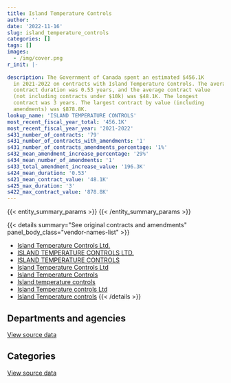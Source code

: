 ```yaml
---
title: Island Temperature Controls
author: ''
date: '2022-11-16'
slug: island_temperature_controls
categories: []
tags: []
images:
  - /img/cover.png
r_init: |-
  
description: The Government of Canada spent an estimated $456.1K
  in 2021-2022 on contracts with Island Temperature Controls. The average
  contract duration was 0.53 years, and the average contract value
  (not including contracts under $10k) was $48.1K. The longest
  contract was 3 years. The largest contract by value (including
  amendments) was $878.8K.
lookup_name: 'ISLAND TEMPERATURE CONTROLS'
most_recent_fiscal_year_total: '456.1K'
most_recent_fiscal_year_year: '2021-2022'
s431_number_of_contracts: '79'
s431_number_of_contracts_with_amendments: '1'
s431_number_of_contracts_amendments_percentage: '1%'
s432_mean_amendment_increase_percentage: '29%'
s434_mean_number_of_amendments: '1'
s433_total_amendment_increase_value: '196.3K'
s424_mean_duration: '0.53'
s421_mean_contract_value: '48.1K'
s425_max_duration: '3'
s422_max_contract_value: '878.8K'
---
```


<script src="/rmarkdown-libs/htmlwidgets/htmlwidgets.js"></script>
<link href="/rmarkdown-libs/datatables-css/datatables-crosstalk.css" rel="stylesheet" />
<script src="/rmarkdown-libs/datatables-binding/datatables.js"></script>
<script src="/rmarkdown-libs/jquery/jquery-3.6.0.min.js"></script>
<link href="/rmarkdown-libs/dt-core-bootstrap/css/dataTables.bootstrap.min.css" rel="stylesheet" />
<link href="/rmarkdown-libs/dt-core-bootstrap/css/dataTables.bootstrap.extra.css" rel="stylesheet" />
<script src="/rmarkdown-libs/dt-core-bootstrap/js/jquery.dataTables.min.js"></script>
<script src="/rmarkdown-libs/dt-core-bootstrap/js/dataTables.bootstrap.min.js"></script>
<link href="/rmarkdown-libs/crosstalk/css/crosstalk.min.css" rel="stylesheet" />
<script src="/rmarkdown-libs/crosstalk/js/crosstalk.min.js"></script>
<script src="/rmarkdown-libs/htmlwidgets/htmlwidgets.js"></script>
<link href="/rmarkdown-libs/datatables-css/datatables-crosstalk.css" rel="stylesheet" />
<script src="/rmarkdown-libs/datatables-binding/datatables.js"></script>
<script src="/rmarkdown-libs/jquery/jquery-3.6.0.min.js"></script>
<link href="/rmarkdown-libs/dt-core-bootstrap/css/dataTables.bootstrap.min.css" rel="stylesheet" />
<link href="/rmarkdown-libs/dt-core-bootstrap/css/dataTables.bootstrap.extra.css" rel="stylesheet" />
<script src="/rmarkdown-libs/dt-core-bootstrap/js/jquery.dataTables.min.js"></script>
<script src="/rmarkdown-libs/dt-core-bootstrap/js/dataTables.bootstrap.min.js"></script>
<link href="/rmarkdown-libs/crosstalk/css/crosstalk.min.css" rel="stylesheet" />
<script src="/rmarkdown-libs/crosstalk/js/crosstalk.min.js"></script>

{{< entity_summary_params >}}
{{< /entity_summary_params >}}

{{< details summary="See original contracts and amendments" panel_body_class="vendor-names-list" >}}
- [Island Temperature Controls Ltd.](https://search.open.canada.ca/en/ct/?sort=contract_value_f%20desc&page=1&search_text=%22Island%20Temperature%20Controls%20Ltd.%22)
- [ISLAND TEMPERATURE CONTROLS LTD.](https://search.open.canada.ca/en/ct/?sort=contract_value_f%20desc&page=1&search_text=%22ISLAND%20TEMPERATURE%20CONTROLS%20LTD.%22)
- [ISLAND TEMPERATURE CONTROLS](https://search.open.canada.ca/en/ct/?sort=contract_value_f%20desc&page=1&search_text=%22ISLAND%20TEMPERATURE%20CONTROLS%22)
- [Island Temperature Controls Ltd](https://search.open.canada.ca/en/ct/?sort=contract_value_f%20desc&page=1&search_text=%22Island%20Temperature%20Controls%20Ltd%22)
- [Island Temperature Controls](https://search.open.canada.ca/en/ct/?sort=contract_value_f%20desc&page=1&search_text=%22Island%20Temperature%20Controls%22)
- [Island temperature controls](https://search.open.canada.ca/en/ct/?sort=contract_value_f%20desc&page=1&search_text=%22Island%20temperature%20controls%22)
- [Island Temperature controls Ltd](https://search.open.canada.ca/en/ct/?sort=contract_value_f%20desc&page=1&search_text=%22Island%20Temperature%20controls%20Ltd%22)
- [Island Temperature controls](https://search.open.canada.ca/en/ct/?sort=contract_value_f%20desc&page=1&search_text=%22Island%20Temperature%20controls%22)
{{< /details >}}

## Departments and agencies

<div id="htmlwidget-1" style="width:100%;height:auto;" class="datatables html-widget"></div>
<script type="application/json" data-for="htmlwidget-1">{"x":{"style":"bootstrap","filter":"none","vertical":false,"data":[["<a href=\"/departments/csc-scc/\">Correctional Service of Canada<\/a>","<a href=\"/departments/dnd-mdn/\">National Defence<\/a>","<a href=\"/departments/nrcan-rncan/\">Natural Resources Canada<\/a>","<a href=\"/departments/pc/\">Parks Canada<\/a>","<a href=\"/departments/pwgsc-tpsgc/\">Public Services and Procurement Canada<\/a>"],[null,111594,null,36762.6,241762.45],[null,688042.2,null,null,747526.56],[11593.98,1410343.5,null,null,26258.52],[41899.03,341550,10584,null,62079.48]],"container":"<table class=\"table table-striped table-hover row-border order-column display\">\n  <thead>\n    <tr>\n      <th>Department<\/th>\n      <th>2018-2019<\/th>\n      <th>2019-2020<\/th>\n      <th>2020-2021<\/th>\n      <th>2021-2022<\/th>\n    <\/tr>\n  <\/thead>\n<\/table>","options":{"order":[[4,"desc"]],"pageLength":10,"autoWidth":true,"columnDefs":[{"targets":1,"render":"function(data, type, row, meta) {\n    return type !== 'display' ? data : DTWidget.formatCurrency(data, \"$\", 2, 3, \",\", \".\", true, null);\n  }"},{"targets":2,"render":"function(data, type, row, meta) {\n    return type !== 'display' ? data : DTWidget.formatCurrency(data, \"$\", 2, 3, \",\", \".\", true, null);\n  }"},{"targets":3,"render":"function(data, type, row, meta) {\n    return type !== 'display' ? data : DTWidget.formatCurrency(data, \"$\", 2, 3, \",\", \".\", true, null);\n  }"},{"targets":4,"render":"function(data, type, row, meta) {\n    return type !== 'display' ? data : DTWidget.formatCurrency(data, \"$\", 2, 3, \",\", \".\", true, null);\n  }"},{"width":"16%","targets":[1,2,3,4]},{"className":"dt-right","targets":[1,2,3,4]}],"orderClasses":false}},"evals":["options.columnDefs.0.render","options.columnDefs.1.render","options.columnDefs.2.render","options.columnDefs.3.render"],"jsHooks":[]}</script>
<p class="text-right">
<a href="https://github.com/GoC-Spending/contracts-data/tree/main/data/out/vendors/island_temperature_controls/summary_by_fiscal_year_by_department.csv" class="source-data-link btn btn-link">View source data</a>
</p>

## Categories

<div id="htmlwidget-2" style="width:100%;height:auto;" class="datatables html-widget"></div>
<script type="application/json" data-for="htmlwidget-2">{"x":{"style":"bootstrap","filter":"none","vertical":false,"data":[["<a href=\"/categories/facilities_and_construction/\">Facilities and construction<\/a>","<a href=\"/categories/information_technology/\">Information technology<\/a>","<a href=\"/categories/industrial_products_and_services/\">Industrial products and services<\/a>"],[239013.6,null,151105.45],[688042.2,19834.5,727692.06],[1422398.55,14203.47,11593.98],[389156.41,null,66956.1]],"container":"<table class=\"table table-striped table-hover row-border order-column display\">\n  <thead>\n    <tr>\n      <th>Category<\/th>\n      <th>2018-2019<\/th>\n      <th>2019-2020<\/th>\n      <th>2020-2021<\/th>\n      <th>2021-2022<\/th>\n    <\/tr>\n  <\/thead>\n<\/table>","options":{"order":[[4,"desc"]],"dom":"t","pageLength":30,"autoWidth":true,"columnDefs":[{"targets":1,"render":"function(data, type, row, meta) {\n    return type !== 'display' ? data : DTWidget.formatCurrency(data, \"$\", 2, 3, \",\", \".\", true, null);\n  }"},{"targets":2,"render":"function(data, type, row, meta) {\n    return type !== 'display' ? data : DTWidget.formatCurrency(data, \"$\", 2, 3, \",\", \".\", true, null);\n  }"},{"targets":3,"render":"function(data, type, row, meta) {\n    return type !== 'display' ? data : DTWidget.formatCurrency(data, \"$\", 2, 3, \",\", \".\", true, null);\n  }"},{"targets":4,"render":"function(data, type, row, meta) {\n    return type !== 'display' ? data : DTWidget.formatCurrency(data, \"$\", 2, 3, \",\", \".\", true, null);\n  }"},{"width":"16%","targets":[1,2,3,4]},{"className":"dt-right","targets":[1,2,3,4]}],"orderClasses":false,"lengthMenu":[10,25,30,50,100]}},"evals":["options.columnDefs.0.render","options.columnDefs.1.render","options.columnDefs.2.render","options.columnDefs.3.render"],"jsHooks":[]}</script>
<p class="text-right">
<a href="https://github.com/GoC-Spending/contracts-data/tree/main/data/out/vendors/island_temperature_controls/summary_by_fiscal_year_by_category.csv" class="source-data-link btn btn-link">View source data</a>
</p>
